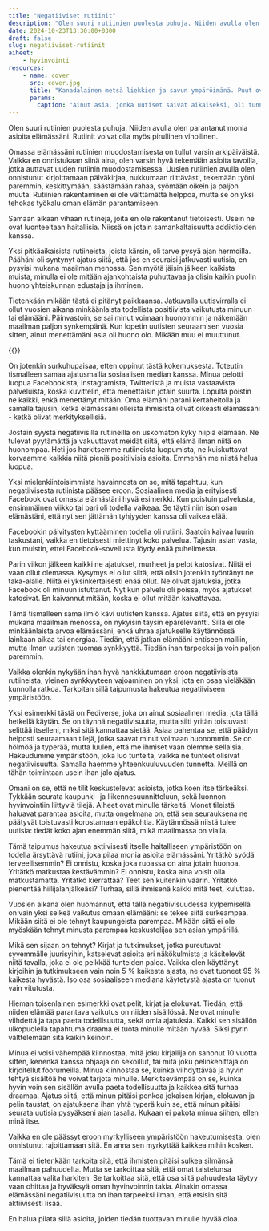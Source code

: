 ```yaml
---
title: "Negatiiviset rutiinit"
description: "Olen suuri rutiinien puolesta puhuja. Niiden avulla olen parantanut monia asioita elämässäni. Rutiinit voivat olla myös pirullinen vihollinen."
date: 2024-10-23T13:30:00+0300
draft: false
slug: negatiiviset-rutiinit
aiheet:
    - hyvinvointi
resources:
    - name: cover
      src: cover.jpg
      title: "Kanadalainen metsä liekkien ja savun ympäröimänä. Puut ovat lähinnä mustia silhuetteja punaisen, oranssin ja keltaisen välisen hehkun ja savun keskellä."
      params:
        caption: "Ainut asia, jonka uutiset saivat aikaiseksi, oli tunne siitä, että maailma palaa ympärillä. Ei se tunne ole edelleenkään täysin kadonnut, mutta ainakaan en pahenna sitä uutisilla. Kuva: Duncan Rawlinson"
---
```

Olen suuri rutiinien puolesta puhuja. Niiden avulla olen parantanut monia asioita elämässäni. Rutiinit voivat olla myös pirullinen vihollinen.

<!--more-->

Omassa elämässäni rutiinien muodostamisesta on tullut varsin arkipäiväistä. Vaikka en onnistukaan siinä aina, olen varsin hyvä tekemään asioita tavoilla, jotka auttavat uuden rutiinin muodostamisessa. Uusien rutiinien avulla olen onnistunut kirjoittamaan päiväkirjaa, nukkumaan riittävästi, tekemään työni paremmin, keskittymään, säästämään rahaa, syömään oikein ja paljon muuta. Rutiinien rakentaminen ei ole välttämättä helppoa, mutta se on yksi tehokas työkalu oman elämän parantamiseen.

Samaan aikaan vihaan rutiineja, joita en ole rakentanut tietoisesti. Usein ne ovat luonteeltaan haitallisia. Niissä on jotain samankaltaisuutta addiktioiden kanssa.

Yksi pitkäaikaisista rutiineista, joista kärsin, oli tarve pysyä ajan hermoilla. Päähäni oli syntynyt ajatus siitä, että jos en seuraisi jatkuvasti uutisia, en pysyisi mukana maailman menossa. Sen myötä jäisin jälkeen kaikista muista, minulla ei ole mitään ajankohtaista puhuttavaa ja olisin kaikin puolin huono yhteiskunnan edustaja ja ihminen.

Tietenkään mikään tästä ei pitänyt paikkaansa. Jatkuvalla uutisvirralla ei ollut vuosien aikana minkäänlaista todellista positiivista vaikutusta minuun tai elämääni. Päinvastoin, se sai minut voimaan huonommin ja näkemään maailman paljon synkempänä. Kun lopetin uutisten seuraamisen vuosia sitten, ainut menettämäni asia oli huono olo. Mikään muu ei muuttunut.

{{<cover>}}

On jotenkin surkuhupaisaa, etten oppinut tästä kokemuksesta. Toteutin tismalleen samaa ajatusmallia sosiaalisen median kanssa. Minua pelotti luopua Facebookista, Instagramista, Twitteristä ja muista vastaavista palveluista, koska kuvittelin, että menettäisin jotain suurta. Lopulta poistin ne kaikki, enkä menettänyt mitään. Oma elämäni parani kertaheitolla ja samalla tajusin, ketkä elämässäni olleista ihmisistä olivat oikeasti elämässäni - ketkä olivat merkityksellisiä.

Jostain syystä negatiivisilla rutiineilla on uskomaton kyky hiipiä elämään. Ne tulevat pyytämättä ja vakuuttavat meidät siitä, että elämä ilman niitä on huonompaa. Heti jos harkitsemme rutiineista luopumista, ne kuiskuttavat korvaamme kaikkia niitä pieniä positiivisia asioita. Emmehän me niistä halua luopua.

Yksi mielenkiintoisimmista havainnosta on se, mitä tapahtuu, kun negatiivisesta rutiinista pääsee eroon. Sosiaalinen media ja erityisesti Facebook ovat omasta elämästäni hyvä esimerkki. Kun poistuin palvelusta, ensimmäinen viikko tai pari oli todella vaikeaa. Se täytti niin ison osan elämästäni, että nyt sen jättämän tyhjyyden kanssa oli vaikea elää.

Facebookin päivitysten kyttääminen todella oli rutiini. Saatoin kaivaa luurin taskustani, vaikka en tietoisesti miettinyt koko palvelua. Tajusin asian vasta, kun muistin, ettei Facebook-sovellusta löydy enää puhelimesta.

Parin viikon jälkeen kaikki ne ajatukset, murheet ja pelot katosivat. Niitä ei vaan ollut olemassa. Kysymys ei ollut siitä, että olisin jotenkin työntänyt ne taka-alalle. Niitä ei yksinkertaisesti enää ollut. Ne olivat ajatuksia, jotka Facebook oli minuun istuttanut. Nyt kun palvelu oli poissa, myös ajatukset katosivat. En kaivannut mitään, koska ei ollut mitään kaivattavaa.

Tämä tismalleen sama ilmiö kävi uutisten kanssa. Ajatus siitä, että en pysyisi mukana maailman menossa, on nykyisin täysin epärelevantti. Sillä ei ole minkäänlaista arvoa elämässäni, enkä uhraa ajatukselle käytännössä lainkaan aikaa tai energiaa. Tiedän, että jatkan elämääni entiseen malliin, mutta ilman uutisten tuomaa synkkyyttä. Tiedän ihan tarpeeksi ja voin paljon paremmin.

Vaikka olenkin nykyään ihan hyvä hankkiutumaan eroon negatiivisista rutiineista, yleinen synkkyyteen vajoaminen on yksi, jota en osaa vieläkään kunnolla ratkoa. Tarkoitan sillä taipumusta hakeutua negatiiviseen ympäristöön.

Yksi esimerkki tästä on Fediverse, joka on ainut sosiaalinen media, jota tällä hetkellä käytän. Se on täynnä negatiivisuutta, mutta silti yritän toistuvasti selittää itselleni, miksi sitä kannattaa sietää. Asiaa pahentaa se, että päädyn helposti seuraamaan tilejä, jotka saavat minut voimaan huonommin. Se on hölmöä ja typerää, mutta luulen, että me ihmiset vaan olemme sellaisia. Hakeudumme ympäristöön, joka luo tunteita, vaikka ne tunteet olisivat negatiivisuutta. Samalla haemme yhteenkuuluvuuden tunnetta. Meillä on tähän toimintaan usein ihan jalo ajatus.

Omani on se, että ne tilit keskustelevat asioista, jotka koen itse tärkeäksi. Tykkään seurata kaupunki- ja liikennesuunnitteluun, sekä luonnon hyvinvointiin liittyviä tilejä. Aiheet ovat minulle tärkeitä. Monet tileistä haluavat parantaa asioita, mutta ongelmana on, että sen seurauksena ne päätyvät toistuvasti korostamaan epäkohtia. Käytännössä niistä tulee uutisia: tiedät koko ajan enemmän siitä, mikä maailmassa on vialla.

Tämä taipumus hakeutua aktiivisesti itselle haitalliseen ympäristöön on todella ärsyttävä rutiini, joka pilaa monia asioita elämässäni. Yritätkö syödä terveellisemmin? Ei onnistu, koska joka ruoassa on aina jotain huonoa. Yritätkö matkustaa kestävämmin? Ei onnistu, koska aina voisit olla matkustamatta. Yritätkö kierrättää? Teet sen kuitenkin väärin. Yritätkö pienentää hiilijalanjälkeäsi? Turhaa, sillä ihmisenä kaikki mitä teet, kuluttaa.

Vuosien aikana olen huomannut, että tällä negatiivisuudessa kylpemisellä on vain yksi selkeä vaikutus omaan elämääni: se tekee siitä surkeampaa. Mikään siitä ei ole tehnyt kaupungeista parempaa. Mikään siitä ei ole myöskään tehnyt minusta parempaa keskustelijaa sen asian ympärillä.

Mikä sen sijaan on tehnyt? Kirjat ja tutkimukset, jotka pureutuvat syvemmälle juurisyihin, katselevat asioita eri näkökulmista ja käsitelevät niitä tavalla, joka ei ole pelkkää tunteiden paloa. Vaikka olen käyttänyt kirjoihin ja tutkimukseen vain noin 5 % kaikesta ajasta, ne ovat tuoneet 95 % kaikesta hyvästä. Iso osa sosiaaliseen mediana käytetystä ajasta on tuonut vain vitutusta.

Hieman toisenlainen esimerkki ovat pelit, kirjat ja elokuvat. Tiedän, että niiden elämää parantava vaikutus on niiden sisällössä. Ne ovat minulle viihdettä ja tapa paeta todellisuutta, sekä omia ajatuksia. Kaikki sen sisällön ulkopuolella tapahtuma draama ei tuota minulle mitään hyvää. Siksi pyrin välttelemään sitä kaikin keinoin.

Minua ei voisi vähempää kiinnostaa, mitä joku kirjailija on sanonut 10 vuotta sitten, kenenkä kanssa ohjaaja on sekoillut, tai mitä joku pelinkehittäjä on kirjoitellut foorumeilla. Minua kiinnostaa se, kuinka viihdyttävää ja hyvin tehtyä sisältöä he voivat tarjota minulle. Merkitsevämpää on se, kuinka hyvin voin sen sisällön avulla paeta todellisuutta ja kaikkea sitä turhaa draamaa. Ajatus siitä, että minun pitäisi penkoa jokaisen kirjan, elokuvan ja pelin taustat, on ajatuksena ihan yhtä typerä kuin se, että minun pitäisi seurata uutisia pysyäkseni ajan tasalla. Kukaan ei pakota minua siihen, ellen minä itse.

Vaikka en ole päässyt eroon myrkylliseen ympäristöön hakeutumisesta, olen onnistunut rajoittamaan sitä. En anna sen myrkyttää kaikkea mihin kosken.

Tämä ei tietenkään tarkoita sitä, että ihmisten pitäisi sulkea silmänsä maailman pahuudelta. Mutta se tarkoittaa sitä, että omat taistelunsa kannattaa valita harkiten. Se tarkoittaa sitä, että osa siitä pahuudesta täytyy vaan ohittaa ja hyväksyä oman hyvinvoinnin takia. Ainakin omassa elämässäni negatiivisuutta on ihan tarpeeksi ilman, että etsisin sitä aktiivisesti lisää.

En halua pilata sillä asioita, joiden tiedän tuottavan minulle hyvää oloa.
